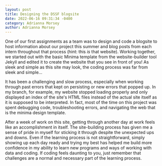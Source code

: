 ```yaml
---
layout: post
title: Designing the DSSF blogsite 
date: 2022-06-16 09:31:34 -0400 
category: Adrianna Morsey
author: Adrianna Morsey
---
```


One of our first assignments as a team was to design and code a blogsite to host information about our project this summer and blog posts from each intern throughout that process (hint: this *is* that website). Working together, we started out with the basic Minima template from the website-builder tool Jekyll and edited it to create the website that you see in front of you! As sleek and simple as this site may look, the coding process was far from sleek and simple...

It has been a challenging and slow process, especially when working through past errors that kept on persisting or new errors that popped up. In my branch, for example, my website stopped loading properly and only displayed an index of the site's HTML files instead of the actual site itself as it is supposed to be interpreted. In fact, most of the time on this project was spent debugging code, troubleshooting errors, and navigating the web that is the minima design template. 

After a week of work on this site, getting through another day at work feels like an accomplishment in itself. The site-building process has given me a sense of pride in myself for sticking it through despite the unexpected ups and downs. Even if the learning process is not straightforward, simply showing up each day ready and trying my best has helped me build more confidence in my ability to learn new programs and ways of working with data and coding. If coding feels daunting to you, just remember that challenges are a normal and necessary part of the learning process. 
